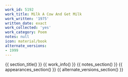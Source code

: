 ```yaml
---
work_id: 5192
work_title: Milk A Cow And Get Milk
work_written: '1975'
written_date: exact
work_collected: 'yes'
work_category: Poem
notes: null
icon: material/book
alternate_versions:
- 1999
---
```


{{ section_title() }}
{{ work_info() }}
{{ notes_section() }}
{{ appearances_section() }}
{{ alternate_versions_section() }}
